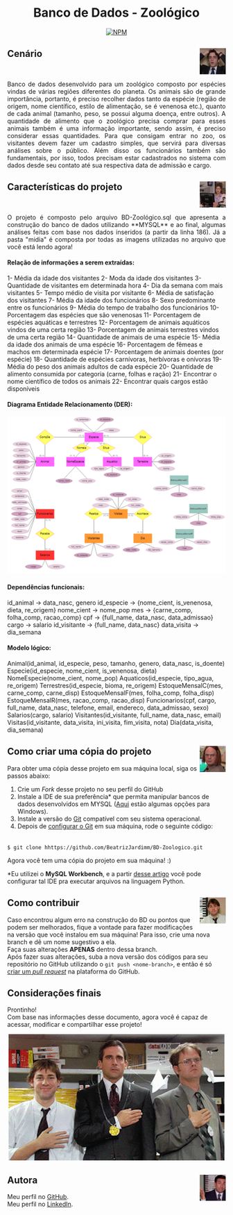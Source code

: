 <div align="center">

# Banco de Dados - Zoológico

[![NPM](https://img.shields.io/npm/l/react)](https://github.com/BeatrizJardimm/BD-Zoologico/blob/develop/LICENSE)
  
</div>

## Cenário <img src="./midia/ryanQ.jpg" alt="Pam de The Office" width="60" height="60" align="right">
<br>

<p align="justify">
    Banco de dados desenvolvido para um zoológico composto por espécies vindas de várias regiões diferentes do planeta. Os animais são de grande importância, portanto, é preciso recolher dados tanto da espécie (região de origem, nome científico, estilo de alimentação, se é venenosa  etc.), quanto de cada animal (tamanho, peso, se possui alguma doença, entre outros). A quantidade de alimento que o zoológico precisa comprar para esses animais também é uma informação importante, sendo assim, é preciso considerar essas quantidades.
    Para que consigam entrar no zoo, os visitantes devem fazer um cadastro simples, que servirá para diversas análises sobre o público.
    Além disso os funcionários também são fundamentais, por isso, todos precisam estar cadastrados no sistema com dados desde seu contato até  sua respectiva data de admissão e cargo.
</p>

## Características do projeto <img src="./midia/pamQ.jpg" alt="Pam de The Office" width="60" height="60" align="right">
<br>

<p align="justify">
    O projeto é composto pelo arquivo BD-Zoológico.sql que apresenta a construção do banco de dados utilizando **MYSQL** e ao final, algumas análises feitas com base nos dados inseridos (a partir da linha 186). Já a pasta "midia" é composta por todas as imagens utilizadas no arquivo que você está lendo agora!
</p>

#### Relação de informações a serem extraídas:
1-	Média da idade dos visitantes
2-	Moda da idade dos visitantes
3-	Quantidade de visitantes em determinada hora
4-	Dia da semana com mais visitantes
5-	Tempo médio de visita por visitante
6-	Média de satisfação dos visitantes
7-	Média da idade dos funcionários
8-	Sexo predominante entre os funcionários
9-	Média do tempo de trabalho dos funcionários
10-	Porcentagem das espécies que são venenosas
11-	Porcentagem de espécies aquáticas e terrestres
12-	Porcentagem de animais aquáticos vindos de uma certa região
13-	Porcentagem de animais terrestres vindos de uma certa região
14-	Quantidade de animais de uma espécie
15-	Média da idade dos animais de uma espécie
16-	Porcentagem de fêmeas e machos em determinada espécie
17-	Porcentagem de animais doentes (por espécie)
18-	Quantidade de espécies carnívoras, herbívoras e onívoras
19-	Média do peso dos animais adultos de cada espécie
20-	Quantidade de alimento consumida por categoria (carne, folhas e ração)
21-	Encontrar o nome científico de todos os animais
22-	Encontrar quais cargos estão disponíveis

#### Diagrama Entidade Relacionamento (DER):

<div align="center">

![Diagrama Entidade Relacionamento](./midia/der.png)

</div>

#### Dependências funcionais:

id_animal → data_nasc, genero
id_especie → {nome_cient, is_venenosa, dieta, re_origem}
nome_cient → nome_pop
mes → {carne_comp, folha_comp, racao_comp}
cpf → {full_name, data_nasc, data_admissao}
cargo → salario
id_visitante → {full_name, data_nasc}
data_visita → dia_semana

#### Modelo lógico:
Animal(id_animal, id_especie, peso, tamanho, genero, data_nasc, is_doente)
Especie(id_especie, nome_cient, is_venenosa, dieta)
NomeEspecie(nome_cient, nome_pop)
Aquaticos(id_especie, tipo_agua, re_origem)
Terrestres(id_especie, bioma, re_origem)
EstoqueMensalC(mes, carne_comp, carne_disp)
EstoqueMensalF(mes, folha_comp, folha_disp)
EstoqueMensalR(mes, racao_comp, racao_disp)
Funcionarios(cpf, cargo, full_name, data_nasc, telefone, email, endereco, data_admissao, sexo)
Salarios(cargo, salario)
Visitantes(id_visitante, full_name, data_nasc, email)
Visitas(id_visitante, data_visita, ini_visita, fim_visita, nota)
Dia(data_visita, dia_semana)

## <img src="./midia/dwightQ.jpg" alt="Dwight de The Office" width="60" height="60" align="right"> Como criar uma cópia do projeto

Para obter uma cópia desse projeto em sua máquina local, siga os passos abaixo:

1. Crie um *Fork* desse projeto no seu perfil do GitHub
2. Instale a IDE de sua preferência* que permita manipular bancos de dados desenvolvidos em MYSQL ([Aqui](https://www.eversql.com/top-7-mysql-gui-tools-for-windows/) estão algumas opções para Windows).
3. Instale a versão do [Git](https://git-scm.com/downloads) compatível com seu sistema operacional.
4. Depois de [configurar o Git](https://www.youtube.com/watch?v=UBAX-13g8OM) em sua máquina, rode o seguinte código:

<code>
$ git clone hhttps://github.com/BeatrizJardimm/BD-Zoologico.git
</code>

Agora você tem uma cópia do projeto em sua máquina! :)

*Eu utilizei o **MySQL Workbench**, e a partir [desse artigo](https://www.devmedia.com.br/instalando-e-configurando-a-nova-versao-do-mysql/25813) você pode configurar tal IDE pra executar arquivos na linguagem Python.

## <img src="./midia/jim.jpg" alt="Jim de The Office" width="60" height="60" align="right"> Como contribuir

Caso encontrou algum erro na construção do BD ou pontos que podem ser melhorados, fique a vontade para fazer modificações na versão que você instalou em sua máquina! Para isso, crie uma nova branch e dê um nome sugestivo a ela.
<br>
Faça suas alterações **APENAS** dentro dessa branch.
<br>
Após fazer suas alterações, suba a nova versão dos códigos para seu repositório no GitHub utilizando o ```git push <nome-branch>```, e então é só [criar um *pull request*](https://docs.github.com/pt/pull-requests/collaborating-with-pull-requests/proposing-changes-to-your-work-with-pull-requests/creating-a-pull-request) na plataforma do GitHub.

## Considerações finais

Prontinho!
<br>
Com base nas informações desse documento, agora você é capaz de acessar, modificar e compartilhar esse projeto!
<br>

<div align="center">

![Olimpíadas The Office](./midia/gifMedalhas.gif)

</div>

## <img src="./midia/michaelQ.jpeg" alt="Michael de The Office" width="60" height="60" align="right"> Autora

Meu perfil no [GitHub](https://github.com/BeatrizJardimm).
<br>
Meu perfil no [LinkedIn](https://www.linkedin.com/in/paula-beatriz-jardim-11882521a/).
